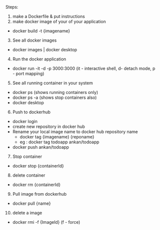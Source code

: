 Steps:
1. make a Dockerfile & put instructions
2. make docker image of your of your application
  - docker build -t {imagename}
3. See all docker images
  - docker images | docker desktop
4. Run the docker application
  - docker run -it -d -p 3000:3000 <imagename> (it - interactive shell, d- detach mode, p - port mapping)
5. See all running container in your system
  - docker ps (shows running containers only)
  - docker ps -a (shows stop containers also)
  - docker desktop
6. Push to dockerhub
  - docker login
  - create new repository in docker hub
  - Rename your local image name to docker hub repository name
      - docker tag {imagename} {reponame}
      - eg : docker tag todoapp ankan/todoapp
  - docker push ankan/todoapp
7. Stop container  
  - docker stop {containerId}
8. delete container
  - docker rm {containerId}
9. Pull image from dockerhub
  - docker pull {name}
10. delete a image
  - docker rmi -f {ImageId} (f - force)

